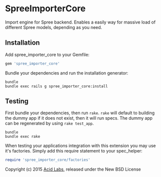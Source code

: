 SpreeImporterCore
=================

Import engine for Spree backend. Enables a easily way for massive load of different Spree models, depending as you need.

Installation
------------

Add spree_importer_core to your Gemfile:

```ruby
gem 'spree_importer_core'
```

Bundle your dependencies and run the installation generator:

```shell
bundle
bundle exec rails g spree_importer_core:install
```

Testing
-------

First bundle your dependencies, then run `rake`. `rake` will default to building the dummy app if it does not exist, then it will run specs. The dummy app can be regenerated by using `rake test_app`.

```shell
bundle
bundle exec rake
```

When testing your applications integration with this extension you may use it's factories.
Simply add this require statement to your spec_helper:

```ruby
require 'spree_importer_core/factories'
```

Copyright (c) 2015 [Acid Labs](http://acid.cl), released under the New BSD License
